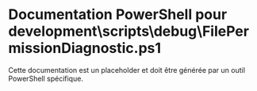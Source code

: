 # Documentation PowerShell pour development\scripts\debug\FilePermissionDiagnostic.ps1

Cette documentation est un placeholder et doit être générée par un outil PowerShell spécifique.
